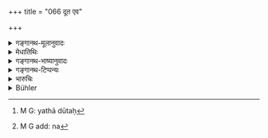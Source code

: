 +++
title = "066 दूत एव"

+++

<details><summary>गङ्गानथ-मूलानुवादः</summary>

For it is the Ambassador alone who brings together allies and also alienates them; the Ambassador transacts that business by which people become disunited—(66)
</details>

<details><summary>मेधातिथिः</summary>

**दूतः**[^९८] **संधत्ते** यथोक्तम् । **संहतान्** एकीभूतान् स **एव भिनत्ति** । अनुक्तम् अपि प्रियं संदिशति "प्रतिकूलम् अनाचरितम्" इत्यादि । सुवर्णादिद्रव्यम् अप्रतिश्रुतम् इत्य् आह । एवं **भिनत्ति दूतः** । तद् एतत् कर्मान्तरोपदिष्टम्, येन राजानो भिद्यन्ते ।[^९९] वाक्पारुष्यापन्ना एवं संभवन्ति ॥ ७.६६ ॥


[^९९]:
     M G add: na


[^९८]:
     M G: yathā dūtaḥ

_अन्यद् अपि दूतकार्यं दर्शयति ।_
</details>

<details><summary>गङ्गानथ-भाष्यानुवादः</summary>

The Ambassador brings about the alliance of kings, and also disunites those already allied. He does the former by saying even such agreeable things as he has not been commissioned to say; and the latter by describing even such unfriendly acts as may not have been done; by not paying the presents of gold and other things that he may have brought with him.

In this way be disunites allies.

This business, just spoken of, is transacted by the Ambassador, and by it kings become disunited.

It is only persons with disagreeable speech that do this—(66)

Another work of the Ambassador is next described:—
</details>

<details><summary>गङ्गानथ-टिप्पन्यः</summary>

This verse is quoted in *Vīramitrodaya* (Rājanīti, p. 188).
</details>

<details><summary>भारुचिः</summary>

मन्त्रस्य हि भेदेन संवरणेन चेदम् उभयं करोतीत्य् उच्यत इति ॥ ७.६६ ॥
</details>

<details><summary>Bühler</summary>

066	For the ambassador alone makes (kings') allies and separates allies; the ambassador transacts that business by which (kings) are disunited or not.
</details>
